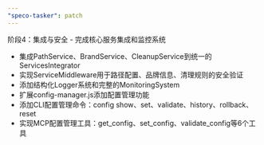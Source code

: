 ```yaml
---
"speco-tasker": patch
---
```


阶段4：集成与安全 - 完成核心服务集成和监控系统

- 集成PathService、BrandService、CleanupService到统一的ServicesIntegrator
- 实现ServiceMiddleware用于路径配置、品牌信息、清理规则的安全验证
- 添加结构化Logger系统和完整的MonitoringSystem
- 扩展config-manager.js添加配置管理功能
- 添加CLI配置管理命令：config show、set、validate、history、rollback、reset
- 实现MCP配置管理工具：get_config、set_config、validate_config等6个工具
